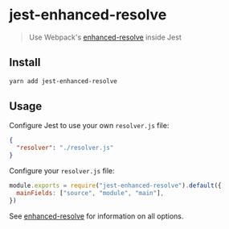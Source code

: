 # jest-enhanced-resolve

> Use Webpack's [enhanced-resolve](https://github.com/webpack/enhanced-resolve) inside Jest

## Install

```sh
yarn add jest-enhanced-resolve
```

## Usage

Configure Jest to use your own `resolver.js` file:

```json
{
  "resolver": "./resolver.js"
}
```

Configure your `resolver.js` file:

```js
module.exports = require("jest-enhanced-resolve").default({
  mainFields: ["source", "module", "main"],
})
```

See [enhanced-resolve](https://github.com/webpack/enhanced-resolve#resolver-options)
for information on all options.
